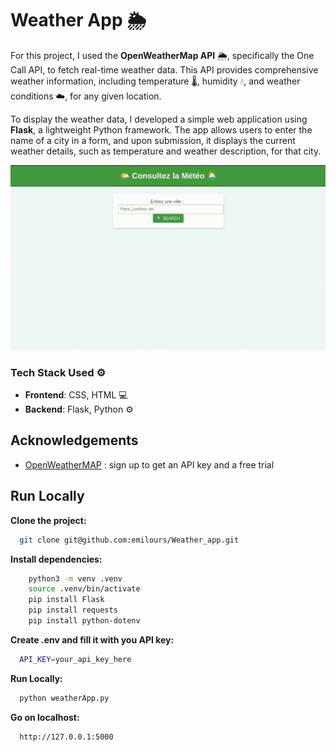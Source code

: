 
# Weather App 🌦️

For this project, I used the **OpenWeatherMap API** 🌦️, specifically the One Call API, to fetch real-time weather data. This API provides comprehensive weather information, including temperature 🌡️, humidity 💧, and weather conditions ☁️, for any given location.

To display the weather data, I developed a simple web application using **Flask**, a lightweight Python framework. The app allows users to enter the name of a city in a form, and upon submission, it displays the current weather details, such as temperature and weather description, for that city.

![Welcome](assets/welcomingPage.gif)

### **Tech Stack Used** ⚙️

- **Frontend**: CSS, HTML 💻  
- **Backend**: Flask, Python ⚙️

## Acknowledgements

 - [OpenWeatherMAP](https://openweathermap.org/) : sign up to get an API key and a free trial


## Run Locally

**Clone the project:**

```bash
  git clone git@github.com:emilours/Weather_app.git
```

**Install dependencies:**

```bash
    python3 -m venv .venv
    source .venv/bin/activate
    pip install Flask
    pip install requests
    pip install python-dotenv
```

**Create .env and fill it with you API key:**

```bash
  API_KEY=your_api_key_here
```

**Run Locally:**

```bash
  python weatherApp.py
```

**Go on localhost:**

```bash
  http://127.0.0.1:5000
```


